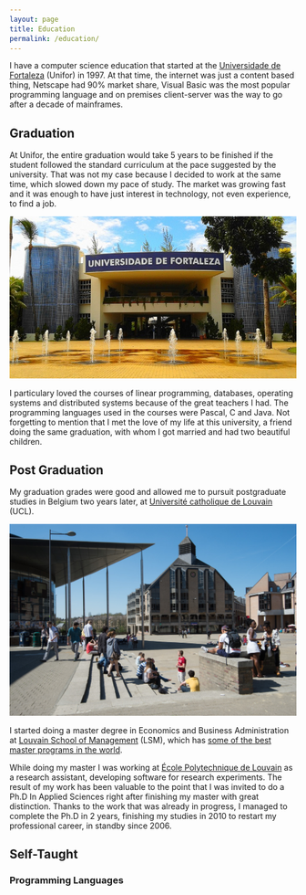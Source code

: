 ```yaml
---
layout: page
title: Education
permalink: /education/
---
```


I have a computer science education that started at the
[Universidade de Fortaleza](http://unifor.br) (Unifor) in 1997. At that time,
the internet was just a content based thing, Netscape had 90% market share,
Visual Basic was the most popular programming language and on premises
client-server was the way to go after a decade of mainframes.

## Graduation

At Unifor, the entire graduation would take 5 years to be finished if the
student followed the standard curriculum at the pace suggested by the university.
That was not my case because I decided to work at the same time, which slowed
down my pace of study. The market was growing fast and it was enough to have
just interest in technology, not even experience, to find a job.

![Unifor](/images/pages/unifor.jpg)

I particulary loved the courses of linear programming, databases, operating
systems and distributed systems because of the great teachers I had. The
programming languages used in the courses were Pascal, C and Java. Not
forgetting to mention that I met the love of my life at this university, a
friend doing the same graduation, with whom I got married and had two beautiful
children.

## Post Graduation

My graduation grades were good and allowed me to pursuit postgraduate studies in
Belgium two years later, at
[Université catholique de Louvain](https://uclouvain.be) (UCL).

![UCL](/images/pages/ucl.jpg)

I started doing a master degree in Economics and Business Administration at
[Louvain School of Management](https://uclouvain.be/fr/facultes/lsm) (LSM),
which has [some of the best master programs in the world](https://uclouvain.be/fr/facultes/lsm/actualites/classement-eduniversal-2017-nos-programmes-parmi-les-meilleurs-masters.html).

While doing my master I was working at
[École Polytechnique de Louvain](https://uclouvain.be/fr/facultes/epl) as a
research assistant, developing software for research experiments. The result of
my work has been valuable to the point that I was invited to do a Ph.D In
Applied Sciences right after finishing my master with great distinction. Thanks
to the work that was already in progress, I managed to complete the Ph.D in 2
years, finishing my studies in 2010 to restart my professional career, in
standby since 2006.

## Self-Taught

### Programming Languages

<div id="visualization"></div>

<script type="text/javascript">
  var container = document.getElementById('visualization');

  var items = new vis.DataSet([
    {id: 1, content: 'C/C++', start: '1998-10-01', end: '2000-01-31'},
    {id: 2, content: 'Visual Basic', start: '1999-10-01', end: '2002-01-31'},
    {id: 3, content: 'Java', start: '1999-02-01', end: new Date()},
    {id: 4, content: 'Clojure', start: '2015-01-01', end: new Date()},
    {id: 5, content: 'Python', start: '2015-10-01', end: new Date()},
    {id: 6, content: 'Go', start: '2019-10-01', end: new Date()},
    {id: 7, content: 'Groovy', start: '2020-01-01', end: new Date()},
    {id: 8, content: 'Rust', start: '2020-04-01', end: new Date()}
  ]);

  // Configuration for the Timeline
  var options = {};

  // Create a Timeline
  var timeline = new vis.Timeline(container, items, options);
</script>
